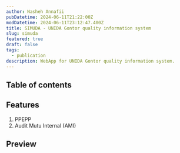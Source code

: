 ```yaml
---
author: Nasheh Annafii
pubDatetime: 2024-06-11T21:22:00Z
modDatetime: 2024-06-11T23:12:47.400Z
title: SIMUDA - UNIDA Gontor quality information system
slug: simuda
featured: true
draft: false
tags:
  - publication
description: WebApp for UNIDA Gontor quality information system.
---
```


## Table of contents

## Features

1. PPEPP
2. Audit Mutu Internal (AMI)

## Preview
